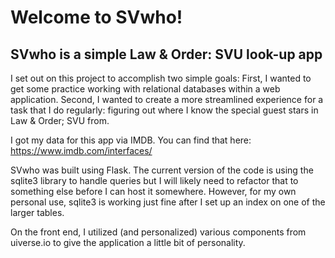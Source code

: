 # Welcome to SVwho! 
## SVwho is a simple Law & Order: SVU look-up app

I set out on this project to accomplish two simple goals:  First, I wanted to get some practice working with relational databases within a web application.  Second, I wanted to create a more streamlined experience for a task that I do regularly: figuring out where I know the special guest stars in Law & Order; SVU from. 

I got my data for this app via IMDB.  You can find that here: 
https://www.imdb.com/interfaces/

SVwho was built using Flask. The current version of the code is using the sqlite3 library to handle queries but I will likely need to refactor that to something else before I can host it somewhere. However, for my own personal use, sqlite3 is working just fine after I set up an index on one of the larger tables. 

On the front end, I utilized (and personalized) various components from uiverse.io to give the application a little bit of personality. 
